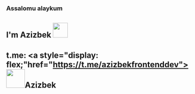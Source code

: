 ### Assalomu alaykum
## I'm Azizbek <img src="https://media.giphy.com/media/jsHXlTn1O2NOuAHB7A/giphy.gif" width="40px"/>
## t.me: <a style="display: flex;"href="https://t.me/azizbekfrontenddev"><img src="https://media.giphy.com/media/YrCToijuRLEWOeEVAs/giphy.gif" width="50px" />Azizbek<a/>

